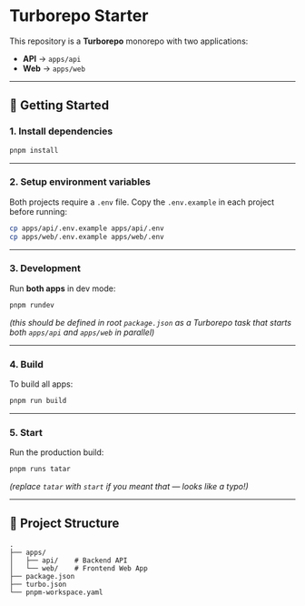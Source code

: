 # Turborepo Starter

This repository is a **Turborepo** monorepo with two applications:  

- **API** → `apps/api`  
- **Web** → `apps/web`  

---

## 🚀 Getting Started

### 1. Install dependencies
```bash
pnpm install
```

---

### 2. Setup environment variables
Both projects require a `.env` file. Copy the `.env.example` in each project before running:

```bash
cp apps/api/.env.example apps/api/.env
cp apps/web/.env.example apps/web/.env
```

---

### 3. Development
Run **both apps** in dev mode:

```bash
pnpm rundev
```

*(this should be defined in root `package.json` as a Turborepo task that starts both `apps/api` and `apps/web` in parallel)*

---

### 4. Build
To build all apps:

```bash
pnpm run build
```

---

### 5. Start
Run the production build:

```bash
pnpm runs tatar
```

*(replace `tatar` with `start` if you meant that — looks like a typo!)*

---

## 📂 Project Structure
```
.
├── apps/
│   ├── api/    # Backend API
│   └── web/    # Frontend Web App
├── package.json
├── turbo.json
└── pnpm-workspace.yaml
```
